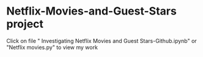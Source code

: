 # Netflix-Movies-and-Guest-Stars project
<p>
Click on file " Investigating Netflix Movies and Guest Stars-Github.ipynb"  or "Netflix movies.py" to view my work</p>
